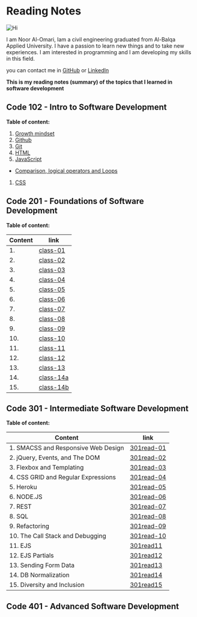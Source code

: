 # Reading Notes 

![Hi](https://www.hi-agentur.de/images/LG_Hi%20Agentur.png)

I am Noor Al-Omari, Iam a civil engineering graduated from Al-Balqa Applied University. I have a passion to learn new things and to take new experiences. I am interested in programming and I am developing my skills in this field.

you can contact me in [GitHub](https://github.com/nooromari) or [LinkedIn](https://www.linkedin.com/in/noor-al-omari-596ba8196)

**This is my reading notes (summary) of the topics that I learned in software development**

## Code 102 - Intro to Software Development

**Table of content:**

1. [Growth mindset](https://nooromari.github.io/reading-notes/Growthmind)
1. [Github](https://nooromari.github.io/reading-notes/Read02a) 
1. [Git](https://nooromari.github.io/reading-notes/Read02b)
1. [HTML](https://nooromari.github.io/reading-notes/HTML)
1. [JavaScript](https://nooromari.github.io/reading-notes/read04)
  * [Comparison, logical operators and Loops](https://nooromari.github.io/reading-notes/read05)
1. [CSS](https://nooromari.github.io/reading-notes/read06) 



## Code 201 - Foundations of Software Development

**Table of content:**

| Content | link |
| ----------- | ----------- |
|1.  | [class-01](https://nooromari.github.io/reading-notes/class-01) | 
|2.  | [class-02](https://nooromari.github.io/reading-notes/class-02) | 
|3.  | [class-03](https://nooromari.github.io/reading-notes/class-03) | 
|4.  | [class-04](https://nooromari.github.io/reading-notes/class-04) | 
|5.  | [class-05](https://nooromari.github.io/reading-notes/class-05) | 
|6.  | [class-06](https://nooromari.github.io/reading-notes/class-06) | 
|7.  | [class-07](https://nooromari.github.io/reading-notes/class-07) | 
|8.  | [class-08](https://nooromari.github.io/reading-notes/class-08) | 
|9.  | [class-09](https://nooromari.github.io/reading-notes/class-09) | 
|10.  | [class-10](https://nooromari.github.io/reading-notes/class-10) | 
|11.  | [class-11](https://nooromari.github.io/reading-notes/class-11) | 
|12.  | [class-12](https://nooromari.github.io/reading-notes/class-12) | 
|13.  | [class-13](https://nooromari.github.io/reading-notes/class-13) | 
|14.  | [class-14a](https://nooromari.github.io/reading-notes/class-14a) | 
|15.  | [class-14b](https://nooromari.github.io/reading-notes/class-14b) | 


## Code 301 - Intermediate Software Development

**Table of content:**

| Content | link |
| ----------- | ----------- |
|1. SMACSS and Responsive Web Design | [301read-01](https://nooromari.github.io/reading-notes/301/301read-01) | 
|2. jQuery, Events, and The DOM | [301read-02](https://nooromari.github.io/reading-notes/301read-02) | 
|3. Flexbox and Templating | [301read-03](https://nooromari.github.io/reading-notes/301read-03) | 
|4. CSS GRID and Regular Expressions | [301read-04](https://nooromari.github.io/reading-notes/301read-04) | 
|5. Heroku | [301read-05](https://nooromari.github.io/reading-notes/301read-05) | 
|6. NODE.JS | [301read-06](https://nooromari.github.io/reading-notes/301read-06) | 
|7. REST | [301read-07](https://nooromari.github.io/reading-notes/301read-07) | 
|8. SQL | [301read-08](https://nooromari.github.io/reading-notes/301read-08) | 
|9. Refactoring | [301read-09](https://nooromari.github.io/reading-notes/301read-09) | 
|10. The Call Stack and Debugging | [301read-10](https://nooromari.github.io/reading-notes/301read-10) | 
|11. EJS | [301read11](https://nooromari.github.io/reading-notes/301read11) | 
|12. EJS Partials | [301read12](https://nooromari.github.io/reading-notes/301read12) | 
|13. Sending Form Data | [301read13](https://nooromari.github.io/reading-notes/301read13) | 
|14. DB Normalization | [301read14](https://nooromari.github.io/reading-notes/301read14) | 
|15. Diversity and Inclusion | [301read15](https://nooromari.github.io/reading-notes/301read15) | 


## Code 401 - Advanced Software Development